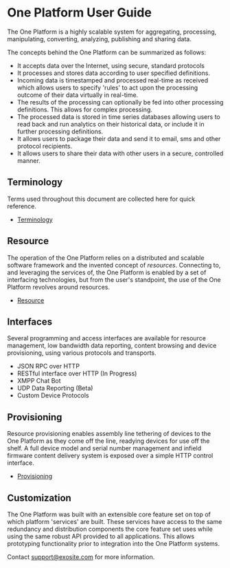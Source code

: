 One Platform User Guide
=======================

The One Platform is a highly scalable system for aggregating, 
processing, manipulating, converting, analyzing, publishing
and sharing data.

The concepts behind the One Platform can be summarized as follows:

-   It accepts data over the Internet, using secure, standard protocols
-   It processes and stores data according to user specified definitions.
-   Incoming data is timestamped and processed real-time as received
    which allows users to specify 'rules' to act upon the
    processing outcome of their data virtually in real-time.
-   The results of the processing can optionally be fed into other
    processing definitions. This allows for complex processing.
-   The processed data is stored in time series databases allowing users
    to read back and run analytics on their historical data, or include
    it in further processing definitions.
-   It allows users to package their data and send it to email, sms and
    other protocol recipients.
-   It allows users to share their data with other users in a secure,
    controlled manner.

Terminology
-----------

Terms used throughout this document are collected here for quick reference.

-   [Terminology](terminology.md)

Resource
--------

The operation of the One Platform relies on a distributed and
scalable software framework and the invented concept of *resources*.
Connecting to, and leveraging the services of, the One Platform is
enabled by a set of interfacing technologies, but from the user's
standpoint, the use of the One Platform revolves around resources.

-   [Resource](resource.md)

Interfaces
----------

Several programming and access interfaces are available for resource
management, low bandwidth data reporting, content browsing and device
provisioning, using various protocols and transports.

-   JSON RPC over HTTP
-   RESTful interface over HTTP (In Progress)
-   XMPP Chat Bot
-   UDP Data Reporting (Beta)
-   Custom Device Protocols

Provisioning
------------

Resource provisioning enables assembly line tethering of devices to the
One Platform as they come off the line, readying devices for use off the
shelf. A full device model and serial number management and infield
firmware content delivery system is exposed over a simple HTTP control
interface.

-   [Provisioning](provisioning.md)

Customization
-------------

The One Platform was built with an extensible core feature set on top of
which platform 'services' are built. These services have access to the
same redundancy and distribution components the core feature set uses
while using the same robust API provided to all applications. This
allows prototyping functionality prior to integration into the One
Platform systems.

Contact [support@exosite.com](mailto:support@exosite.com) for more
information.
